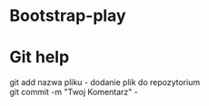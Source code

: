 # Bootstrap-play
# Git help
git add nazwa pliku - dodanie plik do repozytorium  
git commit -m "Twoj Komentarz" -  